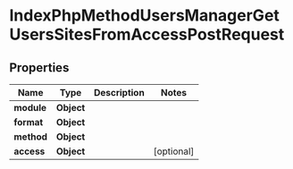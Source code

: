 

# IndexPhpMethodUsersManagerGetUsersSitesFromAccessPostRequest


## Properties

| Name | Type | Description | Notes |
|------------ | ------------- | ------------- | -------------|
|**module** | **Object** |  |  |
|**format** | **Object** |  |  |
|**method** | **Object** |  |  |
|**access** | **Object** |  |  [optional] |




